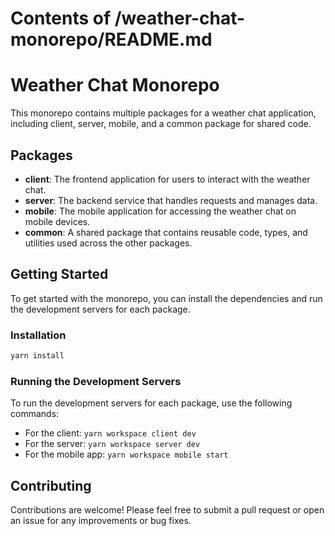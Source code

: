 # Contents of /weather-chat-monorepo/README.md

# Weather Chat Monorepo

This monorepo contains multiple packages for a weather chat application, including client, server, mobile, and a common package for shared code.

## Packages

- **client**: The frontend application for users to interact with the weather chat.
- **server**: The backend service that handles requests and manages data.
- **mobile**: The mobile application for accessing the weather chat on mobile devices.
- **common**: A shared package that contains reusable code, types, and utilities used across the other packages.

## Getting Started

To get started with the monorepo, you can install the dependencies and run the development servers for each package.

### Installation

```bash
yarn install
```

### Running the Development Servers

To run the development servers for each package, use the following commands:

- For the client: `yarn workspace client dev`
- For the server: `yarn workspace server dev`
- For the mobile app: `yarn workspace mobile start`

## Contributing

Contributions are welcome! Please feel free to submit a pull request or open an issue for any improvements or bug fixes.